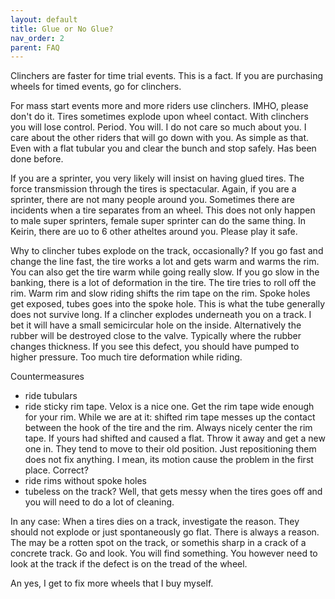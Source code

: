```yaml
---
layout: default
title: Glue or No Glue?
nav_order: 2
parent: FAQ
---
```


Clinchers are faster for time trial events. This is a fact. If you are purchasing wheels for timed events, go for clinchers. 

For mass start events more and more riders use clinchers. IMHO, please don't do it. Tires sometimes explode upon wheel contact. With clinchers you will lose control. Period. You will. I do not care so much about you. I care about the other riders that will go down with you. As simple as that. Even with a flat tubular you and clear the bunch and stop safely. Has been done before. 

If you are a sprinter, you very likely will insist on having glued tires. The force transmission through the tires is spectacular. Again, if you are a sprinter, there are not many people around you. Sometimes there are incidents when a tire separates from an wheel. This does not only happen to male super sprinters, female super sprinter can do the same thing. In Keirin, there are uo to 6 other atheltes around you. Please play it safe. 

Why to clincher tubes explode on the track, occasionally? If you go fast and change the line fast, the tire works a lot and gets warm and warms the rim. You can also get the tire warm while going really slow. If you go slow in the banking, there is a lot of deformation in the tire. The tire tries to roll off the rim. Warm rim and slow riding shifts the rim tape on the rim. Spoke holes get exposed, tubes goes into the spoke hole. This is what the tube generally does not survive long. If a clincher explodes underneath you on a track. I bet it will have a small semicircular hole on the inside. Alternatively the rubber will be destroyed close to the valve. Typically where the rubber changes thickness. If you see this defect, you should have pumped to higher pressure. Too much tire deformation while riding. 

Countermeasures
- ride tubulars
- ride sticky rim tape. Velox is a nice one. Get the rim tape wide enough for your rim. While we are at it: shifted rim tape messes up the contact between the hook of the tire and the rim. Always nicely center the rim tape. If yours had shifted and caused a flat. Throw it away and get a new one in. They tend to move to their old position. Just repositioning them does not fix anything. I mean, its motion cause the problem in the first place. Correct?
- ride rims without spoke holes
- tubeless on the track? Well, that gets messy when the tires goes off and you will need to do a lot of cleaning. 

In any case: When a tires dies on a track, investigate the reason. They should not explode or just spontaneously go flat. There is always a reason. The may be a rotten spot on the track, or somethis sharp in a crack of a concrete track. Go and look. You will find something. You however need to look at the track if the defect is on the tread of the wheel. 

An yes, I get to fix more wheels that I buy myself. 
